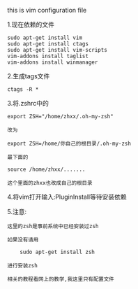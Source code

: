 this is vim configuration file

1.现在依赖的文件

	sudo apt-get install vim
	sudo apt-get install ctags
	sudo apt-get install vim-scripts
	vim-addons install taglist
	vim-addons install winmanager

2.生成tags文件

	ctags -R *

3.将.zshrc中的

	export ZSH="/home/zhxx/.oh-my-zsh"

	改为

	export ZSH=/home/你自己的根目录/.oh-my-zsh

	最下面的
	
	source /home/zhxx/.......

	这个里面的zhxx也改成自己的根目录

4.将vim打开输入:PluginInstall等待安装依赖

5.注意:

	这里的zsh是事前系统中已经安装过zsh
	
	如果没有请用

		sudo apt-get install zsh

	进行安装zsh

	相关的教程看网上的教学,我这里只有配置文件

